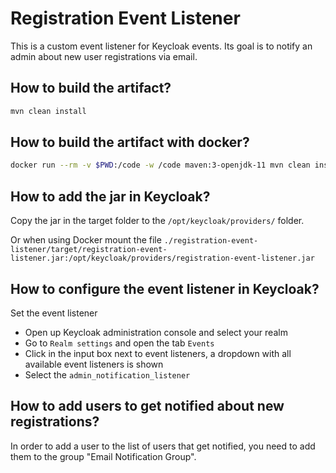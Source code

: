 <!--
SPDX-FileCopyrightText: NOI Techpark <digital@noi.bz.it>

SPDX-License-Identifier: CC0-1.0
-->

# Registration Event Listener

This is a custom event listener for Keycloak events. Its goal is to notify an admin about new user registrations via email.

## How to build the artifact?

```sh
mvn clean install
```

## How to build the artifact with docker?

```sh
docker run --rm -v $PWD:/code -w /code maven:3-openjdk-11 mvn clean install
```

## How to add the jar in Keycloak?

Copy the jar in the target folder to the `/opt/keycloak/providers/` folder.

Or when using Docker mount the file `./registration-event-listener/target/registration-event-listener.jar:/opt/keycloak/providers/registration-event-listener.jar`

## How to configure the event listener in Keycloak?

Set the event listener

* Open up Keycloak administration console and select your realm
* Go to `Realm settings` and open the tab `Events`
* Click in the input box next to event listeners, a dropdown with all available event listeners is shown
* Select the `admin_notification_listener`

## How to add users to get notified about new registrations?

In order to add a user to the list of users that get notified, you need to add them to the group "Email Notification Group".
